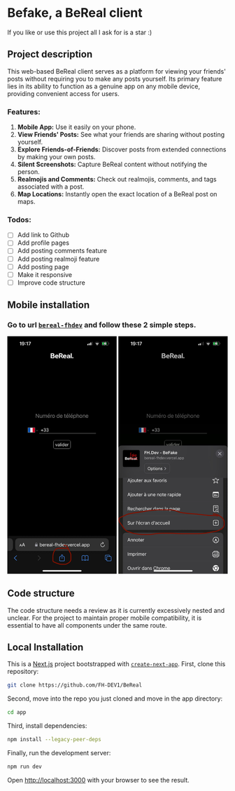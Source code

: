 # Befake, a BeReal client
If you like or use this project all I ask for is a star :)
## Project description
This web-based BeReal client serves as a platform for viewing your friends' posts without requiring you to make any posts yourself. Its primary feature lies in its ability to function as a genuine app on any mobile device, providing convenient access for users.


### Features:
1. **Mobile App:** Use it easily on your phone.
2. **View Friends' Posts:** See what your friends are sharing without posting yourself.
3. **Explore Friends-of-Friends:** Discover posts from extended connections by making your own posts.
4. **Silent Screenshots:** Capture BeReal content without notifying the person.
5. **Realmojis and Comments:** Check out realmojis, comments, and tags associated with a post.
6. **Map Locations:** Instantly open the exact location of a BeReal post on maps.

### Todos:
- [ ] Add link to Github
- [ ] Add profile pages
- [ ] Add posting comments feature
- [ ] Add posting realmoji feature
- [ ] Add posting page
- [ ] Make it responsive
- [ ] Improve code structure

## Mobile installation
### Go to url [`bereal-fhdev`](https://bereal-fhdev.vercel.app) and follow these 2 simple steps.    
<img src="images/step1.jpeg" alt="Step 1" width="250" /> <img src="images/step2.jpeg" alt="Step 2" width="250" />

## Code structure
The code structure needs a review as it is currently excessively nested and unclear. For the project to maintain proper mobile compatibility, it is essential to have all components under the same route.

## Local Installation
This is a [Next.js](https://nextjs.org/) project bootstrapped with [`create-next-app`](https://github.com/vercel/next.js/tree/canary/packages/create-next-app).
First, clone this repository:
```bash
git clone https://github.com/FH-DEV1/BeReal
```

Second, move into the repo you just cloned and move in the app directory:
```bash
cd app
```

Third, install dependencies:
```bash
npm install --legacy-peer-deps
```

Finally, run the development server:
```bash
npm run dev
```

Open [http://localhost:3000](http://localhost:3000) with your browser to see the result.

